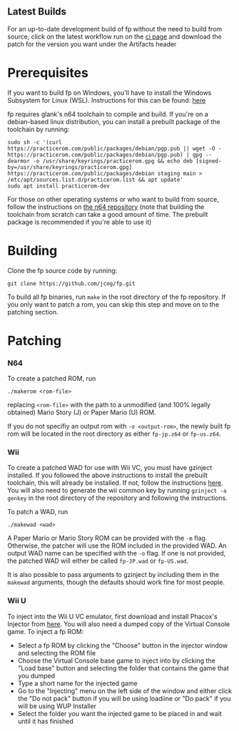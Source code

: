 ## Latest Builds
For an up-to-date development build of fp without the need to build from source, click on the latest workflow run on the [ci page](https://github.com/JCog/fp/actions/workflows/build-patches.yml) and download the patch for the version you want under the Artifacts header

# Prerequisites
If you want to build fp on Windows, you'll have to install the Windows Subsystem for Linux (WSL). Instructions for this can be found: [here](https://docs.microsoft.com/en-us/windows/wsl/install)

fp requires glank's n64 toolchain to compile and build. If you're on a debian-based linux distribution, you can install a prebuilt package of the toolchain by running:

    sudo sh -c '(curl https://practicerom.com/public/packages/debian/pgp.pub || wget -O - https://practicerom.com/public/packages/debian/pgp.pub) | gpg --dearmor -o /usr/share/keyrings/practicerom.gpg && echo deb [signed-by=/usr/share/keyrings/practicerom.gpg] https://practicerom.com/public/packages/debian staging main > /etc/apt/sources.list.d/practicerom.list && apt update'
    sudo apt install practicerom-dev

For those on other operating systems or who want to build from source, follow the instructions on [the n64 repository](https://github.com/glankk/n64) (note that building the toolchain from scratch can take a good amount of time. The prebuilt package is recommended if you're able to use it)


# Building
Clone the fp source code by running:

`git clone https://github.com/jcog/fp.git`  

To build all fp binaries, run `make` in the root directory of the fp repository.
If you only want to patch a rom, you can skip this step and move on to the patching section.

# Patching
### N64
To create a patched ROM, run

    ./makerom <rom-file>

replacing `<rom-file>` with the path to a unmodified (and 100% legally obtained) Mario Story (J) or Paper Mario (U) ROM.

If you do not specifiy an output rom with `-o <output-rom>`, the newly built fp rom will be located in the root directory as either `fp-jp.z64` or `fp-us.z64`.

### Wii
To create a patched WAD for use with Wii VC, you must have gzinject installed. If you followed the above instructions to install the prebuilt toolchain, this will already be installed. If not, follow the instructions [here](https://github.com/krimtonz/gzinject). You will also need to generate the wii common key by running `gzinject -a genkey` in the root directory of the repository and following the instructions.

To patch a WAD, run

    ./makewad <wad>

A Paper Mario or Mario Story ROM can be provided with the `-m` flag. Otherwise, the patcher will use the ROM included in the provided WAD. An output WAD name can be specified with the `-o` flag. If one is not provided, the patched WAD will either be called `fp-JP.wad` or `fp-US.wad`.

It is also possible to pass arguments to gzinject by including them in the `makewad` arguments, though the defaults should work fine for most people.

### Wii U
To inject into the Wii U VC emulator, first download and install Phacox's Injector from [here](https://github.com/phacoxcll/PhacoxsInjector/releases). You will also need a dumped copy of the Virtual Console game. To inject a fp ROM:
- Select a fp ROM by clicking the "Choose" button in the injector window and selecting the ROM file
- Choose the Virtual Console base game to inject into by clicking the "Load base" button and selecting the folder that contains the game that you dumped
- Type a short name for the injected game
- Go to the "Injecting" menu on the left side of the window and either click the "Do not pack" button if you will be using loadiine or "Do pack" if you will be using WUP Installer
- Select the folder you want the injected game to be placed in and wait until it has finished